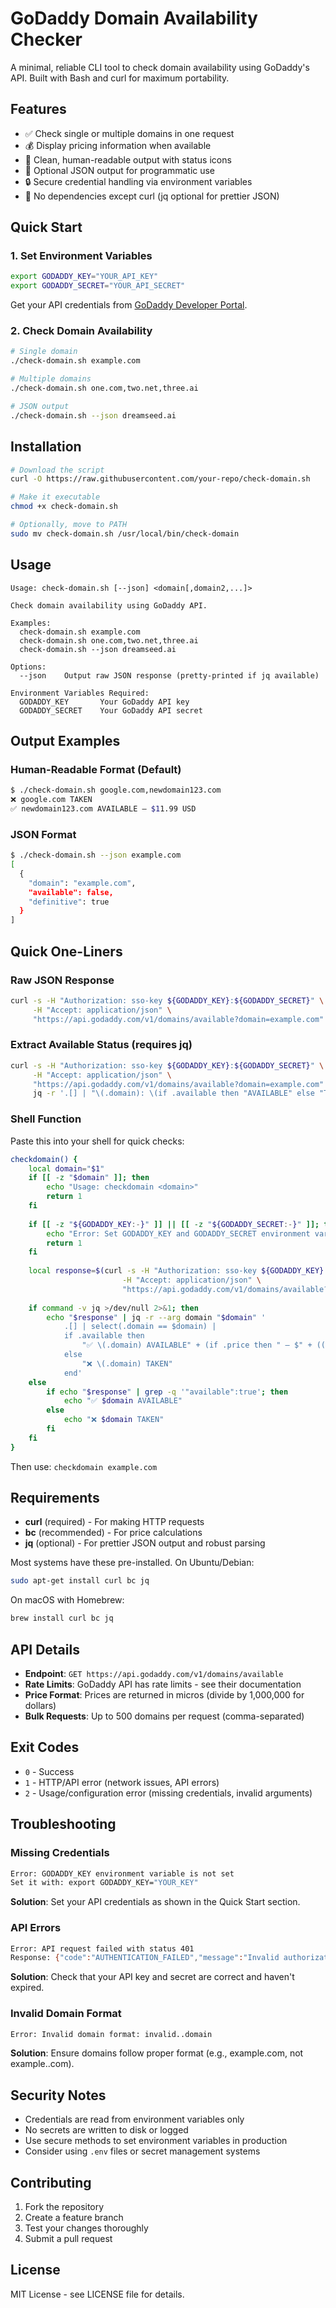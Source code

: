 # GoDaddy Domain Availability Checker

A minimal, reliable CLI tool to check domain availability using GoDaddy's API. Built with Bash and curl for maximum portability.

## Features

- ✅ Check single or multiple domains in one request
- 💰 Display pricing information when available
- 🎨 Clean, human-readable output with status icons
- 📄 Optional JSON output for programmatic use
- 🔒 Secure credential handling via environment variables
- 🚀 No dependencies except curl (jq optional for prettier JSON)

## Quick Start

### 1. Set Environment Variables

```bash
export GODADDY_KEY="YOUR_API_KEY"
export GODADDY_SECRET="YOUR_API_SECRET"
```

Get your API credentials from [GoDaddy Developer Portal](https://developer.godaddy.com/).

### 2. Check Domain Availability

```bash
# Single domain
./check-domain.sh example.com

# Multiple domains
./check-domain.sh one.com,two.net,three.ai

# JSON output
./check-domain.sh --json dreamseed.ai
```

## Installation

```bash
# Download the script
curl -O https://raw.githubusercontent.com/your-repo/check-domain.sh

# Make it executable
chmod +x check-domain.sh

# Optionally, move to PATH
sudo mv check-domain.sh /usr/local/bin/check-domain
```

## Usage

```
Usage: check-domain.sh [--json] <domain[,domain2,...]>

Check domain availability using GoDaddy API.

Examples:
  check-domain.sh example.com
  check-domain.sh one.com,two.net,three.ai
  check-domain.sh --json dreamseed.ai

Options:
  --json    Output raw JSON response (pretty-printed if jq available)

Environment Variables Required:
  GODADDY_KEY       Your GoDaddy API key
  GODADDY_SECRET    Your GoDaddy API secret
```

## Output Examples

### Human-Readable Format (Default)
```bash
$ ./check-domain.sh google.com,newdomain123.com
❌ google.com TAKEN
✅ newdomain123.com AVAILABLE — $11.99 USD
```

### JSON Format
```bash
$ ./check-domain.sh --json example.com
[
  {
    "domain": "example.com",
    "available": false,
    "definitive": true
  }
]
```

## Quick One-Liners

### Raw JSON Response
```bash
curl -s -H "Authorization: sso-key ${GODADDY_KEY}:${GODADDY_SECRET}" \
     -H "Accept: application/json" \
     "https://api.godaddy.com/v1/domains/available?domain=example.com"
```

### Extract Available Status (requires jq)
```bash
curl -s -H "Authorization: sso-key ${GODADDY_KEY}:${GODADDY_SECRET}" \
     -H "Accept: application/json" \
     "https://api.godaddy.com/v1/domains/available?domain=example.com" | \
     jq -r '.[] | "\(.domain): \(if .available then "AVAILABLE" else "TAKEN" end)"'
```

### Shell Function
Paste this into your shell for quick checks:

```bash
checkdomain() {
    local domain="$1"
    if [[ -z "$domain" ]]; then
        echo "Usage: checkdomain <domain>"
        return 1
    fi
    
    if [[ -z "${GODADDY_KEY:-}" ]] || [[ -z "${GODADDY_SECRET:-}" ]]; then
        echo "Error: Set GODADDY_KEY and GODADDY_SECRET environment variables"
        return 1
    fi
    
    local response=$(curl -s -H "Authorization: sso-key ${GODADDY_KEY}:${GODADDY_SECRET}" \
                         -H "Accept: application/json" \
                         "https://api.godaddy.com/v1/domains/available?domain=${domain}")
    
    if command -v jq >/dev/null 2>&1; then
        echo "$response" | jq -r --arg domain "$domain" '
            .[] | select(.domain == $domain) | 
            if .available then 
                "✅ \(.domain) AVAILABLE" + (if .price then " — $" + ((.price/1000000)|tostring) + " " + .currency else "" end)
            else 
                "❌ \(.domain) TAKEN" 
            end'
    else
        if echo "$response" | grep -q '"available":true'; then
            echo "✅ $domain AVAILABLE"
        else
            echo "❌ $domain TAKEN"
        fi
    fi
}
```

Then use: `checkdomain example.com`

## Requirements

- **curl** (required) - For making HTTP requests
- **bc** (recommended) - For price calculations
- **jq** (optional) - For prettier JSON output and robust parsing

Most systems have these pre-installed. On Ubuntu/Debian:
```bash
sudo apt-get install curl bc jq
```

On macOS with Homebrew:
```bash
brew install curl bc jq
```

## API Details

- **Endpoint**: `GET https://api.godaddy.com/v1/domains/available`
- **Rate Limits**: GoDaddy API has rate limits - see their documentation
- **Price Format**: Prices are returned in micros (divide by 1,000,000 for dollars)
- **Bulk Requests**: Up to 500 domains per request (comma-separated)

## Exit Codes

- `0` - Success
- `1` - HTTP/API error (network issues, API errors)
- `2` - Usage/configuration error (missing credentials, invalid arguments)

## Troubleshooting

### Missing Credentials
```bash
Error: GODADDY_KEY environment variable is not set
Set it with: export GODADDY_KEY="YOUR_KEY"
```

**Solution**: Set your API credentials as shown in the Quick Start section.

### API Errors
```bash
Error: API request failed with status 401
Response: {"code":"AUTHENTICATION_FAILED","message":"Invalid authorization"}
```

**Solution**: Check that your API key and secret are correct and haven't expired.

### Invalid Domain Format
```bash
Error: Invalid domain format: invalid..domain
```

**Solution**: Ensure domains follow proper format (e.g., example.com, not example..com).

## Security Notes

- Credentials are read from environment variables only
- No secrets are written to disk or logged
- Use secure methods to set environment variables in production
- Consider using `.env` files or secret management systems

## Contributing

1. Fork the repository
2. Create a feature branch
3. Test your changes thoroughly
4. Submit a pull request

## License

MIT License - see LICENSE file for details.